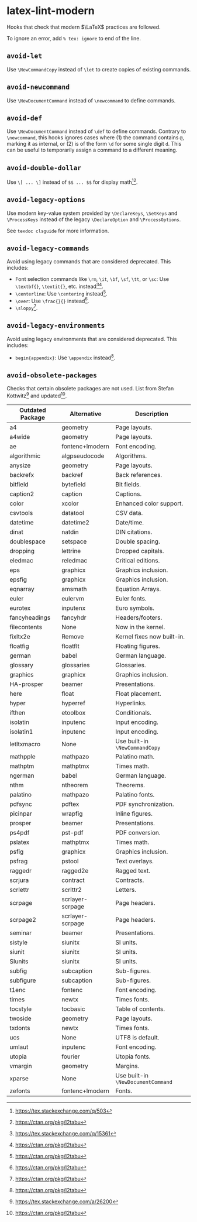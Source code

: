 # latex-lint-modern

Hooks that check that modern $\LaTeX$ practices are followed.

To ignore an error, add `% tex: ignore` to end of the line.

## `avoid-let`

Use `\NewCommandCopy` instead of `\let` to create copies of existing commands.

## `avoid-newcommand`

Use `\NewDocumentCommand` instead of `\newcommand` to define commands.

## `avoid-def`

Use `\NewDocumentCommand` instead of `\def` to define commands.
Contrary to `\newcommand`, this hooks ignores cases where (1) the command contains `@`, marking it as internal, or (2) is of the form `\d` for some single digit `d`. This can be useful to temporarily assign a command to a different meaning.

## `avoid-double-dollar`

Use `\[ ... \]` instead of `$$ ... $$` for display math[^$$][^l2tabu].

## `avoid-legacy-options`

Use modern key-value system provided by `\DeclareKeys`, `\SetKeys` and `\ProcessKeys` instead of the legacy `\DeclareOption` and `\ProcessOptions`.

See `texdoc clsguide` for more information.

## `avoid-legacy-commands`

Avoid using legacy commands that are considered deprecated. This includes:

- Font selection commands like `\rm`, `\it`, `\bf`, `\sf`, `\tt`, or `\sc`:
  Use `\textbf{}`, `\textit{}`, etc. instead[^fonts][^l2tabu].
- `\centerline`: Use `\centering` instead[^l2tabu].
- `\over`: Use `\frac{}{}` instead[^l2tabu].
- `\sloppy`[^l2tabu].

## `avoid-legacy-environments`

Avoid using legacy environments that are considered deprecated. This includes:

- `begin{appendix}`: Use `\appendix` instead[^l2tabu].

## `avoid-obsolete-packages`

Checks that certain obsolete packages are not used. List from Stefan Kottwitz[^26200] and updated[^l2tabu].

| Outdated Package | Alternative      | Description                        |
|------------------|------------------|------------------------------------|
| a4               | geometry         | Page layouts.                      |
| a4wide           | geometry         | Page layouts.                      |
| ae               | fontenc+lmodern  | Font encoding.                     |
| algorithmic      | algpseudocode    | Algorithms.                        |
| anysize          | geometry         | Page layouts.                      |
| backrefx         | backref          | Back references.                   |
| bitfield         | bytefield        | Bit fields.                        |
| caption2         | caption          | Captions.                          |
| color            | xcolor           | Enhanced color support.            |
| csvtools         | datatool         | CSV data.                          |
| datetime         | datetime2        | Date/time.                         |
| dinat            | natdin           | DIN citations.                     |
| doublespace      | setspace         | Double spacing.                    |
| dropping         | lettrine         | Dropped capitals.                  |
| eledmac          | reledmac         | Critical editions.                 |
| eps              | graphicx         | Graphics inclusion.                |
| epsfig           | graphicx         | Graphics inclusion.                |
| eqnarray         | amsmath          | Equation Arrays.                   |
| euler            | eulervm          | Euler fonts.                       |
| eurotex          | inputenx         | Euro symbols.                      |
| fancyheadings    | fancyhdr         | Headers/footers.                   |
| filecontents     | None             | Now in the kernel.                 |
| fixltx2e         | Remove           | Kernel fixes now built-in.         |
| floatfig         | floatflt         | Floating figures.                  |
| german           | babel            | German language.                   |
| glossary         | glossaries       | Glossaries.                        |
| graphics         | graphicx         | Graphics inclusion.                |
| HA-prosper       | beamer           | Presentations.                     |
| here             | float            | Float placement.                   |
| hyper            | hyperref         | Hyperlinks.                        |
| ifthen           | etoolbox         | Conditionals.                      |
| isolatin         | inputenc         | Input encoding.                    |
| isolatin1        | inputenc         | Input encoding.                    |
| letltxmacro      | None             | Use built-in `\NewCommandCopy`     |
| mathpple         | mathpazo         | Palatino math.                     |
| mathptm          | mathptmx         | Times math.                        |
| ngerman          | babel            | German language.                   |
| nthm             | ntheorem         | Theorems.                          |
| palatino         | mathpazo         | Palatino fonts.                    |
| pdfsync          | pdftex           | PDF synchronization.               |
| picinpar         | wrapfig          | Inline figures.                    |
| prosper          | beamer           | Presentations.                     |
| ps4pdf           | pst-pdf          | PDF conversion.                    |
| pslatex          | mathptmx         | Times math.                        |
| psfig            | graphicx         | Graphics inclusion.                |
| psfrag           | pstool           | Text overlays.                     |
| raggedr          | ragged2e         | Ragged text.                       |
| scrjura          | contract         | Contracts.                         |
| scrlettr         | scrlttr2         | Letters.                           |
| scrpage          | scrlayer-scrpage | Page headers.                      |
| scrpage2         | scrlayer-scrpage | Page headers.                      |
| seminar          | beamer           | Presentations.                     |
| sistyle          | siunitx          | SI units.                          |
| siunit           | siunitx          | SI units.                          |
| SIunits          | siunitx          | SI units.                          |
| subfig           | subcaption       | Sub-figures.                       |
| subfigure        | subcaption       | Sub-figures.                       |
| t1enc            | fontenc          | Font encoding.                     |
| times            | newtx            | Times fonts.                       |
| tocstyle         | tocbasic         | Table of contents.                 |
| twoside          | geometry         | Page layouts.                      |
| txdonts          | newtx            | Times fonts.                       |
| ucs              | None             | UTF8 is default.                   |
| umlaut           | inputenc         | Font encoding.                     |
| utopia           | fourier          | Utopia fonts.                      |
| vmargin          | geometry         | Margins.                           |
| xparse           | None             | Use built-in `\NewDocumentCommand` |
| zefonts          | fontenc+lmodern  | Fonts.                             |

[//]: # (footnotes)
[^fonts]: <https://tex.stackexchange.com/q/15361>
[^$$]: <https://tex.stackexchange.com/q/503>
[^l2tabu]: <https://ctan.org/pkg/l2tabu>
[^26200]: <https://tex.stackexchange.com/a/26200>
